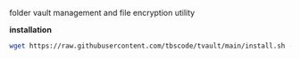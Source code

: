 folder vault management and file encryption utility

**installation**

```bash
wget https://raw.githubusercontent.com/tbscode/tvault/main/install.sh -o - | bash
```